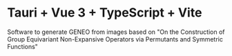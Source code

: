 # Tauri + Vue 3 + TypeScript + Vite

Software to generate GENEO from images based on "On the Construction of Group Equivariant Non-Expansive Operators via Permutants and Symmetric Functions" 
